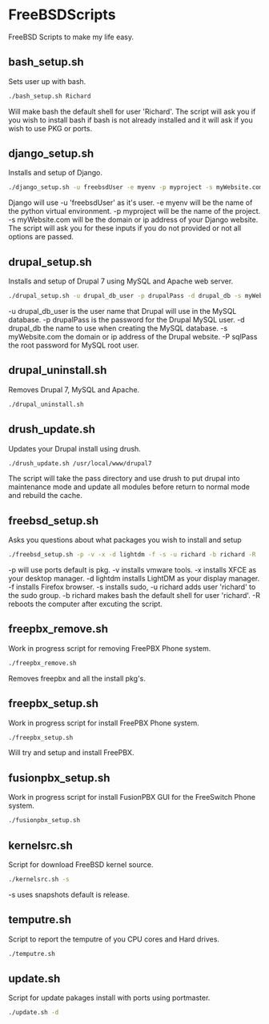 # FreeBSDScripts
FreeBSD Scripts to make my life easy.

## bash_setup.sh

Sets user up with bash.

```sh
./bash_setup.sh Richard
```

Will make bash the default shell for user 'Richard'. The script will ask you if you wish to install bash if bash is not already installed and it will ask if you wish to use PKG or ports.

## django_setup.sh

Installs and setup of Django.

```bash
./django_setup.sh -u freebsdUser -e myenv -p myproject -s myWebsite.com
```

Django will use -u 'freebsdUser' as it's user. -e myenv will be the name of the python virtual environment. -p myproject will be the name of the project. -s myWebsite.com will be the domain or ip address of your Django website.
The script will ask you for these inputs if you do not provided or not all options are passed.

## drupal_setup.sh

Installs and setup of Drupal 7 using MySQL and Apache web server.

```sh
./drupal_setup.sh -u drupal_db_user -p drupalPass -d drupal_db -s myWebsite.com -P sqlPass
```

-u drupal_db_user is the user name that Drupal will use in the MySQL database. -p drupalPass is the password for the Drupal MySQL user. -d drupal_db the name to use when creating the MySQL database. -s myWebsite.com the domain or ip address of the Drupal website. -P sqlPass the root password for MySQL root user.

## drupal_uninstall.sh

Removes Drupal 7, MySQL and Apache.

```sh
./drupal_uninstall.sh
```

## drush_update.sh

Updates your Drupal install using drush.

```sh
./drush_update.sh /usr/local/www/drupal7
```

The script will take the pass directory and use drush to put drupal into maintenance mode and update all modules before return to normal mode and rebuild the cache.

## freebsd_setup.sh

Asks you questions about what packages you wish to install and setup

```sh
./freebsd_setup.sh -p -v -x -d lightdm -f -s -u richard -b richard -R
```

-p will use ports default is pkg. -v installs vmware tools. -x installs XFCE as your desktop manager. -d lightdm installs LightDM as your display manager. -f installs Firefox browser. -s installs sudo, -u richard adds user 'richard' to the sudo group. -b richard makes bash the default shell for user 'richard'. -R reboots the computer after excuting the script.

## freepbx_remove.sh

Work in progress script for removing FreePBX Phone system.

```sh
./freepbx_remove.sh
```

Removes freepbx and all the install pkg's.

## freepbx_setup.sh

Work in progress script for install FreePBX Phone system.

```sh
./freepbx_setup.sh
```

Will try and setup and install FreePBX.

## fusionpbx_setup.sh

Work in progress script for install FusionPBX GUI for the FreeSwitch Phone system.

```sh
./fusionpbx_setup.sh
```

## kernelsrc.sh

Script for download FreeBSD kernel source.

```sh
./kernelsrc.sh -s
```

-s uses snapshots default is release.

## temputre.sh

Script to report the temputre of you CPU cores and Hard drives.

```sh
./temputre.sh
```

## update.sh

Script for update pakages install with ports using portmaster.

```sh
./update.sh -d
```

